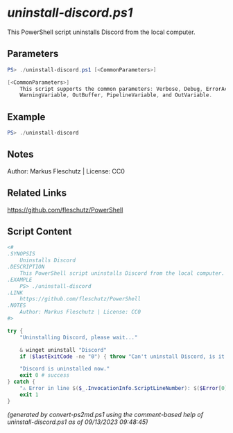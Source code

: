*uninstall-discord.ps1*
================

This PowerShell script uninstalls Discord from the local computer.

Parameters
----------
```powershell
PS> ./uninstall-discord.ps1 [<CommonParameters>]

[<CommonParameters>]
    This script supports the common parameters: Verbose, Debug, ErrorAction, ErrorVariable, WarningAction, 
    WarningVariable, OutBuffer, PipelineVariable, and OutVariable.
```

Example
-------
```powershell
PS> ./uninstall-discord

```

Notes
-----
Author: Markus Fleschutz | License: CC0

Related Links
-------------
https://github.com/fleschutz/PowerShell

Script Content
--------------
```powershell
<#
.SYNOPSIS
	Uninstalls Discord
.DESCRIPTION
	This PowerShell script uninstalls Discord from the local computer.
.EXAMPLE
	PS> ./uninstall-discord
.LINK
	https://github.com/fleschutz/PowerShell
.NOTES
	Author: Markus Fleschutz | License: CC0
#>

try {
	"Uninstalling Discord, please wait..."

	& winget uninstall "Discord"
	if ($lastExitCode -ne "0") { throw "Can't uninstall Discord, is it installed?" }

	"Discord is uninstalled now."
	exit 0 # success
} catch {
	"⚠️ Error in line $($_.InvocationInfo.ScriptLineNumber): $($Error[0])"
	exit 1
}
```

*(generated by convert-ps2md.ps1 using the comment-based help of uninstall-discord.ps1 as of 09/13/2023 09:48:45)*
